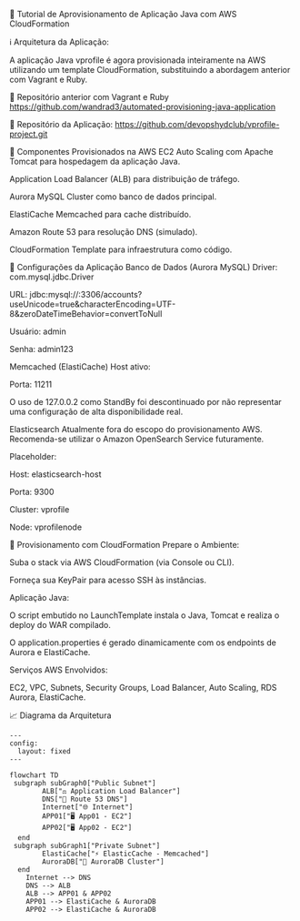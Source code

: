 📘 Tutorial de Aprovisionamento de Aplicação Java com AWS CloudFormation


ℹ️ Arquitetura da Aplicação:

A aplicação Java vprofile é agora provisionada inteiramente na AWS utilizando um template CloudFormation, substituindo a abordagem anterior com Vagrant e Ruby.

🔗 Repositório anterior com Vagrant e Ruby
https://github.com/wandrad3/automated-provisioning-java-application

🔗 Repositório da Aplicação:
https://github.com/devopshydclub/vprofile-project.git

🧩 Componentes Provisionados na AWS
EC2 Auto Scaling com Apache Tomcat para hospedagem da aplicação Java.

Application Load Balancer (ALB) para distribuição de tráfego.

Aurora MySQL Cluster como banco de dados principal.

ElastiCache Memcached para cache distribuído.

Amazon Route 53 para resolução DNS (simulado).

CloudFormation Template para infraestrutura como código.

🔧 Configurações da Aplicação
Banco de Dados (Aurora MySQL)
Driver: com.mysql.jdbc.Driver

URL: jdbc:mysql://<AuroraEndpoint>:3306/accounts?useUnicode=true&characterEncoding=UTF-8&zeroDateTimeBehavior=convertToNull

Usuário: admin

Senha: admin123

Memcached (ElastiCache)
Host ativo: <ElastiCacheEndpoint>

Porta: 11211

O uso de 127.0.0.2 como StandBy foi descontinuado por não representar uma configuração de alta disponibilidade real.

Elasticsearch
Atualmente fora do escopo do provisionamento AWS. Recomenda-se utilizar o Amazon OpenSearch Service futuramente.

Placeholder:

Host: elasticsearch-host

Porta: 9300

Cluster: vprofile

Node: vprofilenode

🚀 Provisionamento com CloudFormation
Prepare o Ambiente:

Suba o stack via AWS CloudFormation (via Console ou CLI).

Forneça sua KeyPair para acesso SSH às instâncias.

Aplicação Java:

O script embutido no LaunchTemplate instala o Java, Tomcat e realiza o deploy do WAR compilado.

O application.properties é gerado dinamicamente com os endpoints de Aurora e ElastiCache.

Serviços AWS Envolvidos:

EC2, VPC, Subnets, Security Groups, Load Balancer, Auto Scaling, RDS Aurora, ElastiCache.

📈 Diagrama da Arquitetura

```
---
config:
  layout: fixed
---

flowchart TD
 subgraph subGraph0["Public Subnet"]
        ALB["⚖️ Application Load Balancer"]
        DNS["🧭 Route 53 DNS"]
        Internet["🌐 Internet"]
        APP01["🖥️ App01 - EC2"]
        APP02["🖥️ App02 - EC2"]
  end
 subgraph subGraph1["Private Subnet"]
        ElastiCache["⚡ ElasticCache - Memcached"]
        AuroraDB["💾 AuroraDB Cluster"]
  end
    Internet --> DNS
    DNS --> ALB
    ALB --> APP01 & APP02
    APP01 --> ElastiCache & AuroraDB
    APP02 --> ElastiCache & AuroraDB
```